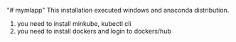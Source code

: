 "# mymlapp"
This installation executed windows and anaconda distribution.

1. you need to install minkube, kubectl cli
2. you need to install dockers and login to dockers/hub

